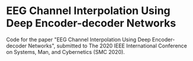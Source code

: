 # EEG Channel Interpolation Using Deep Encoder-decoder Networks

Code for the paper "EEG Channel Interpolation Using Deep Encoder-decoder Networks", submitted to The 2020 IEEE International Conference on Systems, Man, and Cybernetics (SMC 2020).
